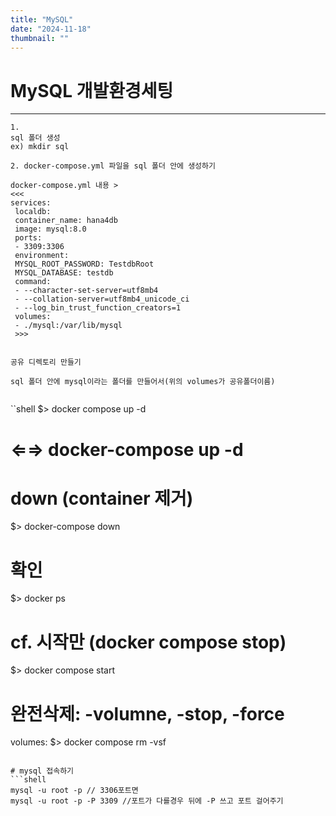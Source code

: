 ```yaml
---
title: "MySQL"
date: "2024-11-18"
thumbnail: ""
---
```


# MySQL 개발환경세팅
---


```shell
1.
sql 폴더 생성
ex) mkdir sql

2. docker-compose.yml 파일을 sql 폴더 안에 생성하기

docker-compose.yml 내용 >
<<<
services:
 localdb:
 container_name: hana4db
 image: mysql:8.0
 ports:
 - 3309:3306
 environment:
 MYSQL_ROOT_PASSWORD: TestdbRoot
 MYSQL_DATABASE: testdb
 command:
 - --character-set-server=utf8mb4
 - --collation-server=utf8mb4_unicode_ci
 - --log_bin_trust_function_creators=1
 volumes:
 - ./mysql:/var/lib/mysql
 >>>

```

```shell

공유 디렉토리 만들기

sql 폴더 안에 mysql이라는 폴더를 만들어서(위의 volumes가 공유폴더이름)


```



``shell
$> docker compose up -d
# ⇐⇒ docker-compose up -d

# down (container 제거)
$> docker-compose down

# 확인
$> docker ps

# cf. 시작만 (docker compose stop)
$> docker compose start

# 완전삭제: -volumne, -stop, -force
volumes: $> docker compose rm -vsf


```

# mysql 접속하기
```shell
mysql -u root -p // 3306포트면
mysql -u root -p -P 3309 //포트가 다를경우 뒤에 -P 쓰고 포트 걸어주기
```